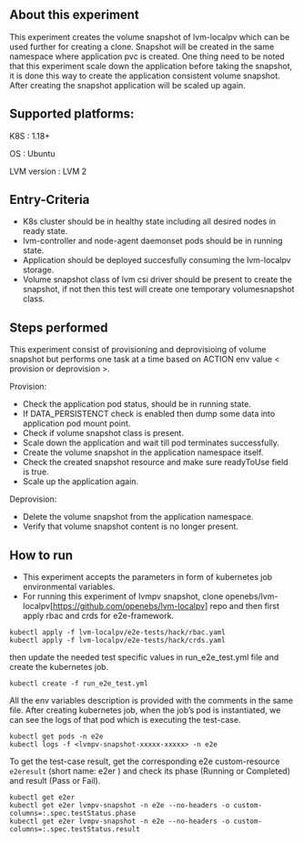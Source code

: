 ## About this experiment

This experiment creates the volume snapshot of lvm-localpv which can be used further for creating a clone. Snapshot will be created in the same namespace where application pvc is created. One thing need to be noted that this experiment scale down the application before taking the snapshot, it is done this way to create the application consistent volume snapshot. After creating the snapshot application will be scaled up again.

## Supported platforms:

K8S : 1.18+

OS : Ubuntu

LVM version : LVM 2

## Entry-Criteria

- K8s cluster should be in healthy state including all desired nodes in ready state.
- lvm-controller and node-agent daemonset pods should be in running state.
- Application should be deployed succesfully consuming the lvm-localpv storage.
- Volume snapshot class of lvm csi driver should be present to create the snapshot, if not then this test will create one temporary volumesnapshot class.

## Steps performed

This experiment consist of provisioning and deprovisioing of volume snapshot but performs one task at a time based on ACTION env value < provision or deprovision >.

Provision: 

- Check the application pod status, should be in running state.
- If DATA_PERSISTENCT check is enabled then dump some data into application pod mount point.
- Check if volume snapshot class is present.
- Scale down the application and wait till pod terminates successfully.
- Create the volume snapshot in the application namespace itself.
- Check the created snapshot resource and make sure readyToUse field is true.
- Scale up the application again.

Deprovision: 

- Delete the volume snapshot from the application namespace.
- Verify that volume snapshot content is no longer present.

## How to run

- This experiment accepts the parameters in form of kubernetes job environmental variables.
- For running this experiment of lvmpv snapshot, clone openebs/lvm-localpv[https://github.com/openebs/lvm-localpv] repo and then first apply rbac and crds for e2e-framework.
```
kubectl apply -f lvm-localpv/e2e-tests/hack/rbac.yaml
kubectl apply -f lvm-localpv/e2e-tests/hack/crds.yaml
```
then update the needed test specific values in run_e2e_test.yml file and create the kubernetes job.
```
kubectl create -f run_e2e_test.yml
```
All the env variables description is provided with the comments in the same file.
After creating kubernetes job, when the job’s pod is instantiated, we can see the logs of that pod which is executing the test-case.

```
kubectl get pods -n e2e
kubectl logs -f <lvmpv-snapshot-xxxxx-xxxxx> -n e2e
```
To get the test-case result, get the corresponding e2e custom-resource `e2eresult` (short name: e2er ) and check its phase (Running or Completed) and result (Pass or Fail).

```
kubectl get e2er
kubectl get e2er lvmpv-snapshot -n e2e --no-headers -o custom-columns=:.spec.testStatus.phase
kubectl get e2er lvmpv-snapshot -n e2e --no-headers -o custom-columns=:.spec.testStatus.result
```